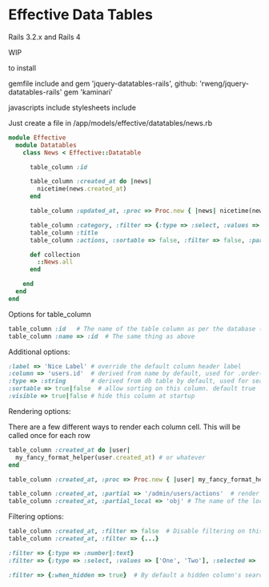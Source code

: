 # Effective Data Tables

Rails 3.2.x and Rails 4

WIP

to install

gemfile include
and 
gem 'jquery-datatables-rails', github: 'rweng/jquery-datatables-rails'
gem 'kaminari'

javascripts include
stylesheets include

Just create a file in /app/models/effective/datatables/news.rb

```ruby
module Effective
  module Datatables
    class News < Effective::Datatable

      table_column :id

      table_column :created_at do |news| 
        nicetime(news.created_at) 
      end

      table_column :updated_at, :proc => Proc.new { |news| nicetime(news.updated_at) }

      table_column :category, :filter => {:type => :select, :values => ::News::CATEGORIES }
      table_column :title
      table_column :actions, :sortable => false, :filter => false, :partial => '/admin/news/actions'

      def collection
        ::News.all
      end

    end
  end
end
```

Options for table_column

```ruby
table_column :id   # The name of the table column as per the database (or a .select('something' AS 'blah'))
table_column :name => :id  # The same thing as above
```

Additional options:

```ruby
:label => 'Nice Label' # override the default column header label
:column => 'users.id'  # derived from name by default, used for .order() and .where() clauses
:type => :string       # derived from db table by default, used for searching.  Valid options include :string, :text, :datetime, :integer, :year, :boolean
:sortable => true|false  # allow sorting on this column. default true
:visible => true|false # hide this column at startup
```

Rendering options:

There are a few different ways to render each column cell.
This will be called once for each row

```ruby
table_column :created_at do |user|
  my_fancy_format_helper(user.created_at) # or whatever
end

table_column :created_at, :proc => Proc.new { |user| my_fancy_format_helper(user.created_at) }

table_column :created_at, :partial => '/admin/users/actions'  # render this partial for each row of the table
table_column :created_at, :partial_local => 'obj' # The name of the local object in the partial.  Defaults to 'user' or 'actions' or 'obj'
```

Filtering options:

```ruby
table_column :created_at, :filter => false  # Disable filtering on this column entirely
table_column :created_at, :filter => {...}

:filter => {:type => :number|:text}
:filter => {:type => :select, :values => ['One', 'Two'], :selected => 'Two'}

:filter => {:when_hidden => true}  # By default a hidden column's search filter will be ignored, unless this is true

```
